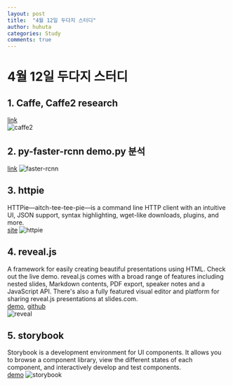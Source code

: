 ```yaml
---
layout: post
title:  "4월 12일 두다지 스터디"
author: huhuta
categories: Study
comments: true
---
```


# 4월 12일 두다지 스터디

## 1. Caffe, Caffe2 research
[link](http://www.sagemaker.io/machine_learning/2018/04/04/caffe-caffe2-tensorflow.html)  
![caffe2](https://6lli539m39y3hpkelqsm3c2fg-wpengine.netdna-ssl.com/wp-content/uploads/2017/04/Caffe2-logo.png)  

## 2. py-faster-rcnn demo.py 분석
[link](http://www.sagemaker.io/machine_learning/2018/04/12/py-faster-rcnn-demo.html)
![faster-rcnn](https://bigsnarf.files.wordpress.com/2016/11/pedesterian_detection.png?w=630)

## 3. httpie
HTTPie—aitch-tee-tee-pie—is a command line HTTP client with an intuitive UI, JSON support, syntax highlighting, wget-like downloads, plugins, and more.  
[site](https://httpie.org/)
![httpie](https://httpie.org/static/img/httpie2.png?v=72661be530fde9d07e03be9df60312da)

## 4. reveal.js
A framework for easily creating beautiful presentations using HTML. Check out the live demo.
reveal.js comes with a broad range of features including nested slides, Markdown contents, PDF export, speaker notes and a JavaScript API. There's also a fully featured visual editor and platform for sharing reveal.js presentations at slides.com.  
[demo](https://revealjs.com/#/),  [github](https://github.com/hakimel/reveal.js/)  
![reveal](http://jquer.in/wp-content/uploads/2012/07/reveal-js.jpg)
## 5. storybook
Storybook is a development environment for UI components. It allows you to browse a component library, view the different states of each component, and interactively develop and test components.  
[demo](https://bufferapp.github.io/buffer-components/)
![storybook](https://github.com/storybooks/storybook/raw/master/app/react/docs/demo.gif)



